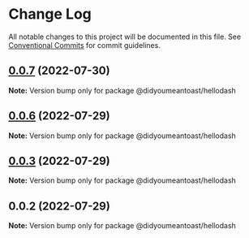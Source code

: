 # Change Log

All notable changes to this project will be documented in this file.
See [Conventional Commits](https://conventionalcommits.org) for commit guidelines.

## [0.0.7](https://github.com/jmanke/dash/compare/@didyoumeantoast/hellodash@0.0.6...@didyoumeantoast/hellodash@0.0.7) (2022-07-30)

**Note:** Version bump only for package @didyoumeantoast/hellodash





## [0.0.6](https://github.com/jmanke/dash/compare/@didyoumeantoast/hellodash@0.0.5...@didyoumeantoast/hellodash@0.0.6) (2022-07-29)

**Note:** Version bump only for package @didyoumeantoast/hellodash





## [0.0.3](https://github.com/jmanke/dash/compare/@didyoumeantoast/hellodash@0.0.2...@didyoumeantoast/hellodash@0.0.3) (2022-07-29)

**Note:** Version bump only for package @didyoumeantoast/hellodash





## 0.0.2 (2022-07-29)

**Note:** Version bump only for package @didyoumeantoast/hellodash
